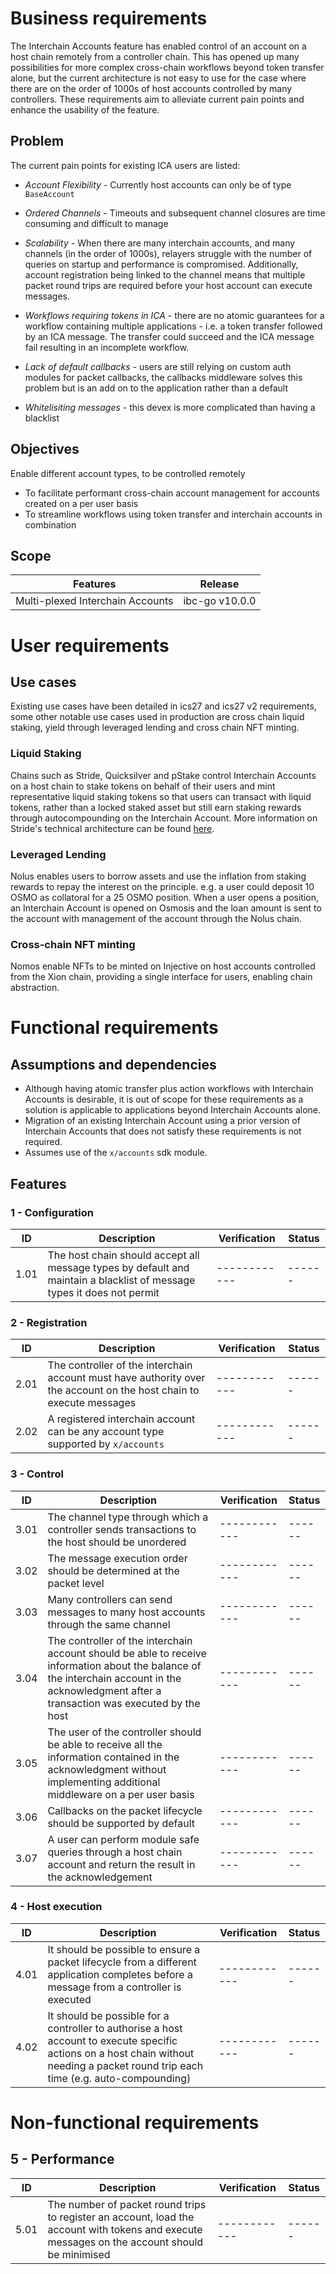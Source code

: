<!-- More detailed information about the requirements engineering process can be found at https://github.com/cosmos/ibc-go/wiki/Requirements-engineering -->

# Business requirements

The Interchain Accounts feature has enabled control of an account on a host chain remotely from a controller chain. This has opened up many possibilities for more complex cross-chain workflows beyond token transfer alone, but the current architecture is not easy to use for the case where there are on the order of 1000s of host accounts controlled by many controllers. These requirements aim to alleviate current pain points and enhance the usability of the feature. 

## Problem

The current pain points for existing ICA users are listed:

- *Account Flexibility* - Currently host accounts can only be of type `BaseAccount`

- *Ordered Channels* - Timeouts and subsequent channel closures are time consuming and difficult to manage

- *Scalability* - When there are many interchain accounts, and many channels (in the order of 1000s), relayers struggle with the number of queries on startup and performance is compromised. Additionally, account registration being linked to the channel means that multiple packet round trips are required before your host account can execute messages. 

- *Workflows requiring tokens in ICA* - there are no atomic guarantees for a workflow containing multiple applications - i.e. a token transfer followed by an ICA message. The transfer could succeed and the ICA message fail resulting in an incomplete workflow. 

- *Lack of default callbacks* - users are still relying on custom auth modules for packet callbacks, the callbacks middleware solves this problem but is an add on to the application rather than a default

- *Whitelisiting messages* - this devex is more complicated than having a blacklist

## Objectives

Enable different account types, to be controlled remotely 
- To facilitate performant cross-chain account management for accounts created on a per user basis
- To streamline workflows using token transfer and interchain accounts in combination

## Scope

| Features  | Release |
| --------- | ------- |
| Multi-plexed Interchain Accounts | ibc-go v10.0.0 |

# User requirements

## Use cases

Existing use cases have been detailed in ics27 and ics27 v2 requirements, some other notable use cases used in production are cross chain liquid staking, yield through leveraged lending and cross chain NFT minting. 

### Liquid Staking

Chains such as Stride, Quicksilver and pStake control Interchain Accounts on a host chain to stake tokens on behalf of their users and mint representative liquid staking tokens so that users can transact with liquid tokens, rather than a locked staked asset but still earn staking rewards through autocompounding on the Interchain Account. More information on Stride's technical architecture can be found [here](https://github.com/Stride-Labs/stride/tree/main?tab=readme-ov-file#strides-technical-architecture).

### Leveraged Lending

Nolus enables users to borrow assets and use the inflation from staking rewards to repay the interest on the principle. e.g. a user could deposit 10 OSMO as collatoral for a 25 OSMO position. When a user opens a position, an Interchain Account is opened on Osmosis and the loan amount is sent to the account with management of the account through the Nolus chain. 

### Cross-chain NFT minting

Nomos enable NFTs to be minted on Injective on host accounts controlled from the Xion chain, providing a single interface for users, enabling chain abstraction. 

# Functional requirements

## Assumptions and dependencies

- Although having atomic transfer plus action workflows with Interchain Accounts is desirable, it is out of scope for these requirements as a solution is applicable to applications beyond Interchain Accounts alone. 
- Migration of an existing Interchain Account using a prior version of Interchain Accounts that does not satisfy these requirements is not required. 
- Assumes use of the `x/accounts` sdk module.

## Features

### 1 - Configuration

| ID | Description | Verification | Status | 
| -- | ----------- | ------------ | ------ | 
| 1.01 | The host chain should accept all message types by default and maintain a blacklist of message types it does not permit | ------------ | ------ | 

### 2 - Registration

| ID | Description | Verification | Status | 
| -- | ----------- | ------------ | ------ |
| 2.01 | The controller of the interchain account must have authority over the account on the host chain to execute messages | ------------ | ------ | 
| 2.02 | A registered interchain account can be any account type supported by `x/accounts` | ------------ | ------ |

### 3 - Control

| ID | Description | Verification | Status | 
| -- | ----------- | ------------ | ------ |
| 3.01 | The channel type through which a controller sends transactions to the host should be unordered | ------------ | ------ |
| 3.02 | The message execution order should be determined at the packet level | ------------ | ------ |
| 3.03 | Many controllers can send messages to many host accounts through the same channel | ------------ | ------ |
| 3.04 | The controller of the interchain account should be able to receive information about the balance of the interchain account in the acknowledgment after a transaction was executed by the host | ------------ | ------ |
| 3.05 | The user of the controller should be able to receive all the information contained in the acknowledgment without implementing additional middleware on a per user basis | ------------ | ------ |
| 3.06 | Callbacks on the packet lifecycle should be supported by default | ------------ | ------ |
| 3.07 | A user can perform module safe queries through a host chain account and return the result in the acknowledgement | ------------ | ------ |  

### 4 - Host execution

| ID | Description | Verification | Status | 
| -- | ----------- | ------------ | ------ |
| 4.01 | It should be possible to ensure a packet lifecycle from a different application completes before a message from a controller is executed | ------------ | ------ |
| 4.02 | It should be possible for a controller to authorise a host account to execute specific actions on a host chain without needing a packet round trip each time (e.g. auto-compounding) | ------------ | ------ |

# Non-functional requirements

## 5 - Performance

| ID | Description | Verification | Status | 
| -- | ----------- | ------------ | ------ |
| 5.01 | The number of packet round trips to register an account, load the account with tokens and execute messages on the account should be minimised | ------------ | ------ |
